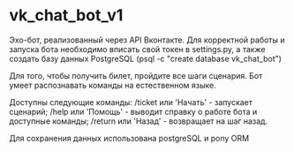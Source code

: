 # vk_chat_bot_v1

Эхо-бот, реализованный через API Вконтакте.
Для корректной работы и запуска бота необходимо вписать свой токен в settings.py,
а также создать базу данных PostgreSQL (psql -c "create database vk_chat_bot")

Для того, чтобы получить билет, пройдите все шаги сценария.
Бот умеет распознавать команды на естественном языке.

Доступны следующие команды:
/ticket или 'Начать' - запускает сценарий;
/help или 'Помощь' - выводит справку о работе бота и доступные команды;
/return или 'Назад' - возвращает на шаг назад.

Для сохранения данных использована postgreSQL и pony ORM

